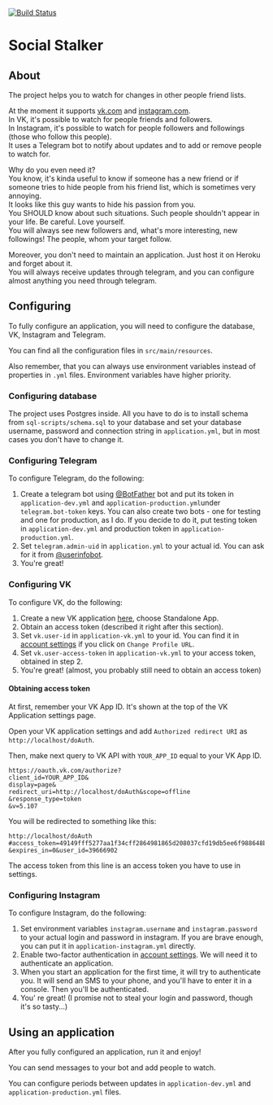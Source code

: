 [![Build Status](https://travis-ci.com/jvmusin/SocialStalker.svg?branch=master)](https://travis-ci.com/jvmusin/SocialStalker)
# Social Stalker

## About

The project helps you to watch for changes in other people friend lists.

At the moment it supports [vk.com](https:://vk.com) and [instagram.com](https:://instagram.com).  
In VK, it's possible to watch for people friends and followers.  
In Instagram, it's possible to watch for people followers and followings (those who follow this people).  
It uses a Telegram bot to notify about updates and to add or remove people to watch for.

Why do you even need it?  
You know, it's kinda useful to know if someone has a new friend or if someone tries to hide people from his friend list,
which is sometimes very annoying.  
It looks like this guy wants to hide his passion from you.  
You SHOULD know about such situations. Such people shouldn't appear in your life. Be careful. Love yourself.  
You will always see new followers and, what's more interesting, new followings! The people, whom your target follow.

Moreover, you don't need to maintain an application. Just host it on Heroku and forget about it.  
You will always receive updates through telegram, and you can configure almost anything you need through telegram.

## Configuring

To fully configure an application, you will need to configure the database, VK, Instagram and Telegram.

You can find all the configuration files in `src/main/resources`.

Also remember, that you can always use environment variables instead of properties in `.yml` files.
Environment variables have higher priority.

### Configuring database

The project uses Postgres inside. All you have to do is to install schema from `sql-scripts/schema.sql`
to your database and set your database username, password and connection string in `application.yml`,
but in most cases you don't have to change it.

### Configuring Telegram

To configure Telegram, do the following:
1. Create a telegram bot using [@BotFather](https://t.me/BotFather) bot and
put its token in `application-dev.yml` and `application-production.yml`under `telegram.bot-token` keys.
You can also create two bots - one for testing and one for production, as I do. If you decide to do it,
put testing token in `application-dev.yml` and production token in `application-production.yml`.
2. Set `telegram.admin-uid` in `application.yml` to your actual id.
You can ask for it from [@userinfobot](https://t.me/userinfobot).
3. You're great!

### Configuring VK

To configure VK, do the following:
1. Create a new VK application [here](https://vk.com/editapp?act=create), choose Standalone App.
2. Obtain an access token (described it right after this section).
3. Set `vk.user-id` in `application-vk.yml` to your id.
You can find it in [account settings](https://vk.com/settings) if you click on `Change Profile URL`.
4. Set `vk.user-access-token` in `application-vk.yml` to your access token, obtained in step 2.
5. You're great! (almost, you probably still need to obtain an access token)

#### Obtaining access token

At first, remember your VK App ID. It's shown at the top of the VK Application settings page.

Open your VK application settings and add `Authorized redirect URI` as `http://localhost/doAuth`.

Then, make next query to VK API with `YOUR_APP_ID` equal to your VK App ID.

```
https://oauth.vk.com/authorize?
client_id=YOUR_APP_ID&
display=page&
redirect_uri=http://localhost/doAuth&scope=offline
&response_type=token
&v=5.107
```

You will be redirected to something like this:

```
http://localhost/doAuth
#access_token=49149fff5277aa1f34cff2864981865d208037cfd19db5ee6f988648b5928f8461eb0c38c69b8e7e78e8
&expires_in=0&user_id=39666902
```

The access token from this line is an access token you have to use in settings.

### Configuring Instagram

To configure Instagram, do the following:
1. Set environment variables `instagram.username` and `instagram.password` to your actual login and password in instagram.
If you are brave enough, you can put it in `application-instagram.yml` directly.
2. Enable two-factor authentication in [account settings](https://www.instagram.com/accounts/privacy_and_security).
We will need it to authenticate an application.
3. When you start an application for the first time, it will try to authenticate you.
It will send an SMS to your phone, and you'll have to enter it in a console. Then you'll be authenticated.
4. You' re great! (I promise not to steal your login and password, though it's so tasty...)

## Using an application

After you fully configured an application, run it and enjoy!

You can send messages to your bot and add people to watch.

You can configure periods between updates in `application-dev.yml` and `application-production.yml` files.
